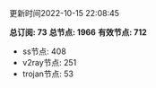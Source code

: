 更新时间2022-10-15 22:08:45

**总订阅: 73**
**总节点: 1966**
**有效节点: 712**
- ss节点: 408
- v2ray节点: 251
- trojan节点: 53
